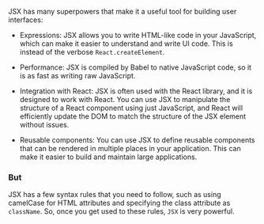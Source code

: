 JSX has many superpowers that make it a useful tool for building user interfaces:

- Expressions: JSX allows you to write HTML-like code in your JavaScript, which can make it easier to understand and write UI code. This is instead of the verbose `React.createElement`.

- Performance: JSX is compiled by Babel to native JavaScript code, so it is as fast as writing raw JavaScript.

- Integration with React: JSX is often used with the React library, and it is designed to work with React. You can use JSX to manipulate the structure of a React component using just JavaScript, and React will efficiently update the DOM to match the structure of the JSX element without issues.

- Reusable components: You can use JSX to define reusable components that can be rendered in multiple places in your application. This can make it easier to build and maintain large applications.

### But

JSX has a few syntax rules that you need to follow, such as using camelCase for HTML attributes and specifying the class attribute as `className`. So, once you get used to these rules, `JSX` is very powerful.

